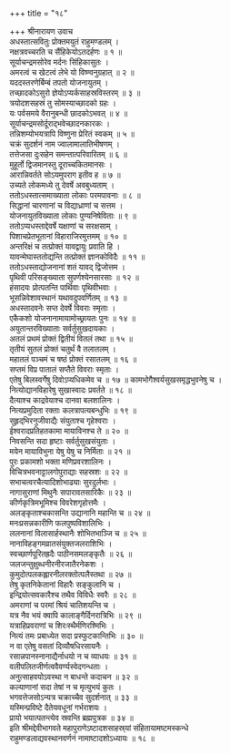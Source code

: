 +++
title = "१८"

+++
श्रीनारायण उवाच  
अधस्तात्सवितुः प्रोक्तमयुतं राहुमण्डलम् ।  
नक्षत्रवच्चरति च सैंहिकेयोऽतदर्हणः ॥ १ ॥  
सूर्याचन्द्रमसोरेव मर्दनः सिंहिकासुतः ।  
अमरत्वं च खेटत्वं लेभे यो विष्ण्वनुग्रहात् ॥ २ ॥  
यददस्तरणेर्बिम्बं तपतो योजनायुतम् ।  
तच्छादकोऽसुरो ज्ञेयोऽप्यर्कसाहस्रविस्तरम् ॥ ३ ॥  
त्रयोदशसहस्रं तु सोमस्याच्छादको ग्रहः ।  
यः पर्वसमये वैरानुबन्धी छादकोऽभवत् ॥ ४ ॥  
सूर्याचन्द्रमसोर्दूराद्भवेच्छादनकारकः ।  
तन्निशम्योभयत्रापि विष्णुना प्रेरितं स्वकम् ॥ ५ ॥  
चक्रं सुदर्शनं नाम ज्वालामालातिभीषणम् ।  
तत्तेजसा दुःसहेन समन्तात्परिवारितम् ॥ ६ ॥  
मुहूर्तो द्विजमानस्तु दूराच्चकितमानसः ।  
आरान्निवर्तते सोऽयमुपराग इतीव ह ॥ ७ ॥  
उच्यते लोकमध्ये तु देवर्षे अवबुध्यताम् ।  
ततोऽधस्तात्समाख्याता लोकाः परमपावनाः ॥ ८ ॥  
सिद्धानां चारणानां च विद्याध्राणां च सत्तम ।  
योजनायुतविख्याता लोकाः पुण्यनिषेविताः ॥ ९ ॥  
ततोऽप्यधस्ताद्देवर्षे यक्षाणां च सरक्षसाम् ।  
पिशाचप्रेतभूतानां विहाराजिरमुत्तमम् ॥ १० ॥  
अन्तरिक्षं च तत्प्रोक्तं यावद्वायुः प्रवाति हि ।  
यावन्मेघास्ततोद्यन्ति तत्प्रोक्तं ज्ञानकोविदैः ॥ ११ ॥  
ततोऽधस्ताद्योजनानां शतं यावद्‌ द्विजोत्तम ।  
पृथिवी परिसङ्ख्याता सुपर्णश्येनसारसाः ॥ १२ ॥  
हंसादयः प्रोत्पतन्ति पार्थिवाः पृथिवीभवाः ।  
भूसन्निवेशावस्थानं यथावदुपवर्णितम् ॥ १३ ॥  
अधस्तादवनेः सप्त देवर्षे विवराः स्मृताः ।  
एकैकशो योजनानामायामोच्छ्रायतः पुनः ॥ १४ ॥  
अयुतान्तरविख्याताः सर्वर्तुसुखदायकाः ।  
अतलं प्रथमं प्रोक्तं द्वितीयं वितलं तथा ॥ १५ ॥  
तृतीयं सुतलं प्रोक्तं चतुर्थं वै तलातलम् ।  
महातलं पञ्चमं च षष्ठं प्रोक्तं रसातलम् ॥ १६ ॥  
सप्तमं विप्र पातालं सप्तैते विवराः स्मृताः ।  
एतेषु बिलस्वर्गेषु दिवोऽप्यधिकमेव च ॥ १७ ॥
कामभोगैश्वर्यसुखसमृद्धभुवनेषु च ।  
नित्योद्यानविहारेषु सुखास्वादः प्रवर्तते ॥ १८ ॥  
दैत्याश्च काद्रवेयाश्च दानवा बलशालिनः ।  
नित्यप्रमुदिता रक्ताः कलत्रापत्यबन्धुभिः ॥ १९ ॥  
सुहृद्‌भिरनुजीवाद्यैः संयुताश्च गृहेश्वराः ।  
ईश्वरादप्रतिहतकामा मायाविनश्च ते ॥ २० ॥  
निवसन्ति सदा हृष्टाः सर्वर्तुसुखसंयुताः ।  
मयेन मायाविभुना येषु येषु च निर्मिताः ॥ २१ ॥  
पुरः प्रकामशो भक्ता मणिप्रवरशालिनः ।  
विचित्रभवनाट्टालगोपुराद्याः सहस्रशः ॥ २२ ॥  
सभाचत्वरचैत्यादिशोभाढ्याः सुरदुर्लभाः ।  
नागासुराणां मिथुनैः सपारावतसारिकैः ॥ २३ ॥  
कीर्णकृत्रिमभूमिश्च विवरेशगृहोत्तमैः ।  
अलङ्कृताश्चकासन्ति उद्यानानि महान्ति च ॥ २४ ॥  
मनःप्रसन्नकारीणि फलपुष्पविशालिभिः ।  
ललनानां विलासार्हस्थानैः शोभितभाञ्जि च ॥ २५ ॥  
नानाविहङ्गमव्रातसंयुक्तजलराशिभिः ।  
स्वच्छार्णपूरितह्रदैः पाठीनसमलङ्कृतैः ॥ २६ ॥  
जलजन्तुक्षुब्धनीरनीरजातैरनेकशः ।  
कुमुदोत्पलकह्लारनीलरक्तोत्पलैस्तथा ॥ २७ ॥  
तेषु कृतनिकेतानां विहारैः सङ्कुलानि च ।  
इन्द्रियोत्सवकारैश्च तथैव विविधैः स्वरैः ॥ २८ ॥  
अमराणां च परमां श्रियं चातिशयन्ति च ।  
यत्र नैव भयं क्वापि कालाङ्गैर्दिनरात्रिभिः ॥ २९ ॥  
यत्राहिप्रवराणां च शिरःस्थैर्मणिरश्मिभिः ।  
नित्यं तमः प्रबाध्येत सदा प्रस्फुटकान्तिभिः ॥ ३० ॥  
न वा एतेषु वसतां दिव्यौषधिरसायनैः ।  
रसान्नपानस्नानाद्यैर्नाधयो न च व्याधयः ॥ ३१ ॥  
वलीपलितजीर्णत्ववैवर्ण्यस्वेदगन्धताः ।  
अनुत्साहवयोऽवस्था न बाधन्ते कदाचन ॥ ३२ ॥  
कल्याणानां सदा तेषां न च मृत्युभयं कुतः ।  
भगवत्तेजसोऽन्यत्र चक्राच्चैव सुदर्शनात् ॥ ३३ ॥  
यस्मिन्प्रविष्टे दैतेयवधूनां गर्भराशयः ।  
प्रायो भयात्पतन्त्येव स्रवन्ति ब्रह्मपुत्रक ॥ ३४ ॥  
इति श्रीमद्देवीभागवते महापुराणेऽष्टादशसाहस्र्यां संहितायामष्टमस्कन्धे  
राहुमण्डलाद्यवस्थानवर्णनं नामाष्टादशोऽध्यायः ॥ १८ ॥
